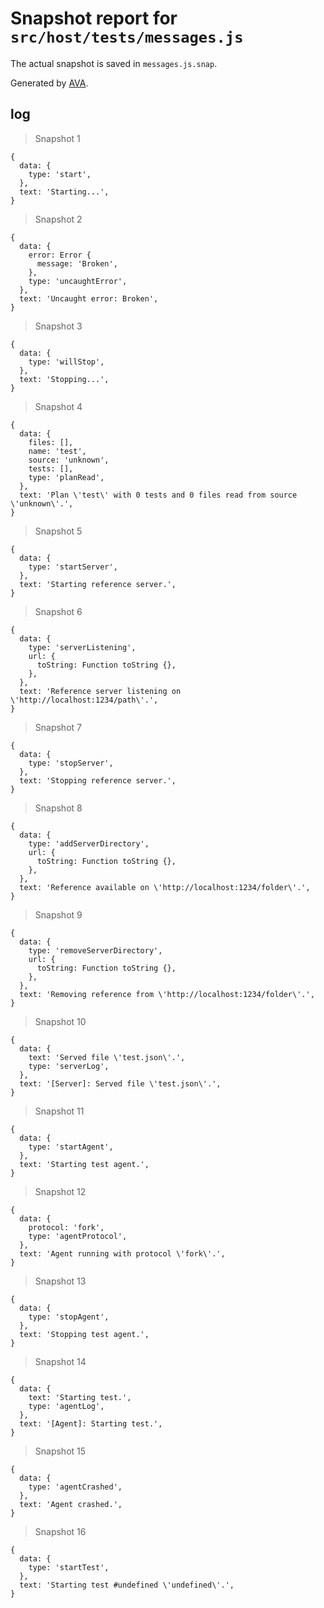# Snapshot report for `src/host/tests/messages.js`

The actual snapshot is saved in `messages.js.snap`.

Generated by [AVA](https://avajs.dev).

## log

> Snapshot 1

    {
      data: {
        type: 'start',
      },
      text: 'Starting...',
    }

> Snapshot 2

    {
      data: {
        error: Error {
          message: 'Broken',
        },
        type: 'uncaughtError',
      },
      text: 'Uncaught error: Broken',
    }

> Snapshot 3

    {
      data: {
        type: 'willStop',
      },
      text: 'Stopping...',
    }

> Snapshot 4

    {
      data: {
        files: [],
        name: 'test',
        source: 'unknown',
        tests: [],
        type: 'planRead',
      },
      text: 'Plan \'test\' with 0 tests and 0 files read from source \'unknown\'.',
    }

> Snapshot 5

    {
      data: {
        type: 'startServer',
      },
      text: 'Starting reference server.',
    }

> Snapshot 6

    {
      data: {
        type: 'serverListening',
        url: {
          toString: Function toString {},
        },
      },
      text: 'Reference server listening on \'http://localhost:1234/path\'.',
    }

> Snapshot 7

    {
      data: {
        type: 'stopServer',
      },
      text: 'Stopping reference server.',
    }

> Snapshot 8

    {
      data: {
        type: 'addServerDirectory',
        url: {
          toString: Function toString {},
        },
      },
      text: 'Reference available on \'http://localhost:1234/folder\'.',
    }

> Snapshot 9

    {
      data: {
        type: 'removeServerDirectory',
        url: {
          toString: Function toString {},
        },
      },
      text: 'Removing reference from \'http://localhost:1234/folder\'.',
    }

> Snapshot 10

    {
      data: {
        text: 'Served file \'test.json\'.',
        type: 'serverLog',
      },
      text: '[Server]: Served file \'test.json\'.',
    }

> Snapshot 11

    {
      data: {
        type: 'startAgent',
      },
      text: 'Starting test agent.',
    }

> Snapshot 12

    {
      data: {
        protocol: 'fork',
        type: 'agentProtocol',
      },
      text: 'Agent running with protocol \'fork\'.',
    }

> Snapshot 13

    {
      data: {
        type: 'stopAgent',
      },
      text: 'Stopping test agent.',
    }

> Snapshot 14

    {
      data: {
        text: 'Starting test.',
        type: 'agentLog',
      },
      text: '[Agent]: Starting test.',
    }

> Snapshot 15

    {
      data: {
        type: 'agentCrashed',
      },
      text: 'Agent crashed.',
    }

> Snapshot 16

    {
      data: {
        type: 'startTest',
      },
      text: 'Starting test #undefined \'undefined\'.',
    }
